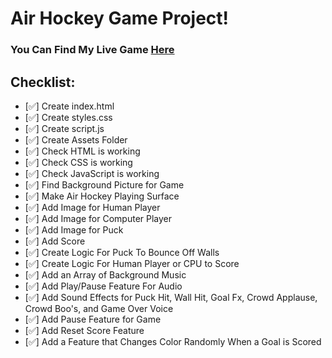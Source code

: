 # Air Hockey Game Project!
### You Can Find My Live Game [Here](https://gfran23.github.io/airHockeyProject/)
## Checklist:
* [✅] Create index.html
* [✅] Create styles.css
* [✅] Create script.js
* [✅] Create Assets Folder
* [✅] Check HTML is working
* [✅] Check CSS is working
* [✅] Check JavaScript is working
* [✅] Find Background Picture for Game
* [✅] Make Air Hockey Playing Surface
* [✅] Add Image for Human Player
* [✅] Add Image for Computer Player
* [✅] Add Image for Puck
* [✅] Add Score
* [✅] Create Logic For Puck To Bounce Off Walls
* [✅] Create Logic For Human Player or CPU to Score
* [✅] Add an Array of Background Music
* [✅] Add Play/Pause Feature For Audio
* [✅] Add Sound Effects for Puck Hit, Wall Hit, Goal Fx, Crowd Applause, Crowd Boo's, and Game Over Voice
* [✅] Add Pause Feature for Game
* [✅] Add Reset Score Feature
* [✅] Add a Feature that Changes Color Randomly When a Goal is Scored 
 